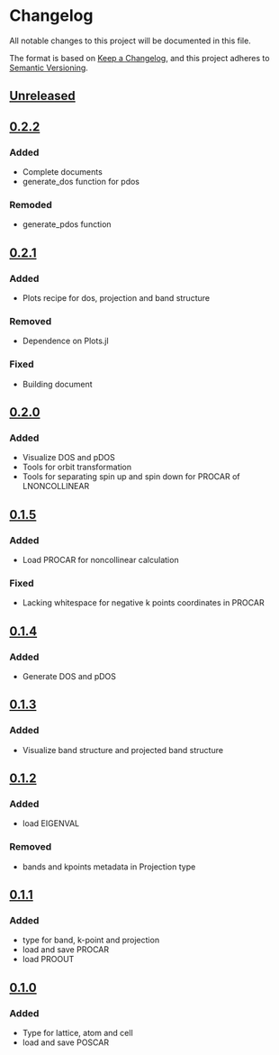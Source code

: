 # Changelog
All notable changes to this project will be documented in this file.

The format is based on [Keep a Changelog](https://keepachangelog.com/en/1.0.0/),
and this project adheres to [Semantic Versioning](https://semver.org/spec/v2.0.0.html).

## [Unreleased]

## [0.2.2]
### Added
- Complete documents
- generate_dos function for pdos

### Remoded
- generate_pdos function

## [0.2.1]
### Added
- Plots recipe for dos, projection and band structure
### Removed
- Dependence on Plots.jl
### Fixed
- Building document

## [0.2.0]
### Added
- Visualize DOS and pDOS
- Tools for orbit transformation
- Tools for separating spin up and spin down for PROCAR of LNONCOLLINEAR

## [0.1.5]
### Added
- Load PROCAR for noncollinear calculation

### Fixed
- Lacking whitespace for negative k points coordinates in PROCAR

## [0.1.4]
### Added
- Generate DOS and pDOS

## [0.1.3]
### Added
- Visualize band structure and projected band structure

## [0.1.2]
### Added
- load EIGENVAL

### Removed
- bands and kpoints metadata in Projection type

## [0.1.1]
### Added
- type for band, k-point and projection
- load and save PROCAR
- load PROOUT

## [0.1.0]
### Added
- Type for lattice, atom and cell
- load and save POSCAR

[Unreleased]: https://github.com/yaozhenghangma/MatterEnv/blob/main/CHANGELOG.md
[0.2.2]: https://github.com/yaozhenghangma/MatterEnv.jl/tree/v0.2.2
[0.2.1]: https://github.com/yaozhenghangma/MatterEnv.jl/tree/v0.2.1
[0.2.0]: https://github.com/yaozhenghangma/MatterEnv.jl/tree/v0.2.0
[0.1.5]: https://github.com/yaozhenghangma/MatterEnv.jl/tree/v0.1.5
[0.1.4]: https://github.com/yaozhenghangma/MatterEnv.jl/tree/v0.1.4
[0.1.3]: https://github.com/yaozhenghangma/MatterEnv.jl/tree/v0.1.3
[0.1.2]: https://github.com/yaozhenghangma/MatterEnv.jl/tree/v0.1.2
[0.1.1]: https://github.com/yaozhenghangma/MatterEnv.jl/tree/v0.1.1
[0.1.0]: https://github.com/yaozhenghangma/MatterEnv.jl/tree/v0.1.0